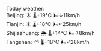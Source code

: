 Today weather:  
Beijing: ☀️   🌡️+19°C 🌬️↓11km/h  
Tianjin: ☀️   🌡️+18°C 🌬️↙25km/h  
Shijiazhuang: 🌦   🌡️+14°C 🌬️→8km/h  
Tangshan: ⛅️  🌡️+18°C 🌬️↙28km/h  

